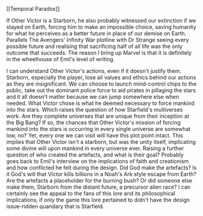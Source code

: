 [[Temporal Paradox]]

If Other Victor is a Starborn, he also probably witnessed our extinction if we stayed on Earth, forcing him to make an impossible choice, saving humanity for what he perceives as a better future in place of our demise on Earth. Parallels The Avengers' Infinity War plotline with Dr Strange seeing every possible future and realising that sacrificing half of all life was the only outcome that succeeds.
	The reason I bring up Marvel is that it is definitely in the wheelhouse of Emil's level of writing.
	
I can understand Other Victor's actions, even if it doesn't justify them. Starborn, especially the player, lose all values and ethics behind our actions as they are insignificant. We can choose to launch mind-control chips to the public, take out the dominant police force to aid pirates in pillaging the stars and it all doesn't matter because we can jump somewhere else when needed. What Victor chose is what he deemed necessary to force mankind into the stars.
	Which raises the question of how Starfield's multiverses work. 
	Are they complete universes that are unique from their inception at the Big Bang? If so, the chances that Other Victor's mission of forcing mankind into the stars is occurring in every single universe are somewhat low, no? Yet, every one we can visit will have this plot point intact. 
		This implies that Other Victor isn't a starborn, but was the unity itself, implicating some divine will upon mankind in every universe ever. Raising a further question of who created the artefacts, and what is their goal?
			Probably goes back to Emil's interview on the implications of faith and creationism and how conflicted he felt during the design. Did God make the artefacts? Is it God's will that Victor kills billions in a Noah's Ark style escape from Earth? Are the artefacts a placeholder for the burning bush? 
			Or did someone else make them, Starborn from the distant future, a precursor alien race? 
				I can certainly see the appeal to the fans of this lore and its philosophical implications, if only the game this lore pertained to didn't have the design issue-ridden quandary that is Starfield. 

